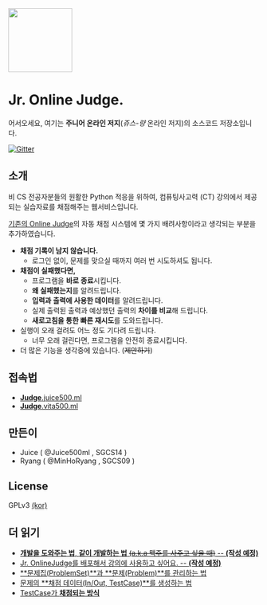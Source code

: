 <img src="https://cdn.rawgit.com/juice-ryang/online-judge/master/OnlineJudgeServer/static/logo.svg" width="128px">

# Jr. Online Judge.
어서오세요, 여기는 **주니어 온라인 저지**(*쥬스-량* 온라인 저지)의 소스코드 저장소입니다.

[![Gitter](https://img.shields.io/gitter/room/juice-ryang/online-judge.svg?maxAge=2592000?style=plastic)](https://gitter.im/juice-ryang/online-judge)

## 소개
비 CS 전공자분들의 원활한 Python 적응을 위하여, 컴퓨팅사고력 (CT) 강의에서 제공되는 실습자료를 채점해주는 웹서비스입니다.

[기존의 Online Judge](https://acmicpc.net)의 자동 채점 시스템에 몇 가지 배려사항이라고 생각되는 부분을 추가하였습니다.

- **채점 기록이 남지 않습니다.**
	- 로그인 없이, 문제를 맞으실 때까지 여러 번 시도하셔도 됩니다.
- **채점이 실패했다면,**
	- 프로그램을 **바로 종료**시킵니다.
	- **왜 실패했는지**를 알려드립니다.
	- **입력과 출력에 사용한 데이터**를 알려드립니다.
	- 실제 출력된 출력과 예상했던 출력의 **차이를 비교**해 드립니다.
	- **새로고침을 통한 빠른 재시도**를 도와드립니다.
- 실행이 오래 걸려도 어느 정도 기다려 드립니다.
	- 너무 오래 걸린다면, 프로그램을 안전히 종료시킵니다.
- 더 많은 기능을 생각중에 있습니다. (~~제안하기~~)

## 접속법
- [**Judge**.juice500.ml](http://Judge.juice500.ml)
- [**Judge**.vita500.ml](http://Judge.vita500.ml)

## 만든이
- Juice ( @Juice500ml , SGCS14 )
- Ryang ( @MinHoRyang , SGCS09 )

## License
GPLv3 [(kor)](https://www.olis.or.kr/ossw/license/license/detail.do?lid=1072)

## 더 읽기
- [**개발을 도와주는 법**, **같이 개발하는 법** ~~(a.k.a 맥주를 사주고 싶을 때)~~ -- **(작성 예정)**](#)
- [Jr. OnlineJudge를 배포해서 강의에 사용하고 싶어요. -- **(작성 예정)**](#)
- [**문제집(ProblemSet)**과 **문제(Problem)**를 관리하는 법](https://github.com/juice-ryang/online-judge/wiki/Problem-Store)
- [문제의 **채점 데이터(In/Out, TestCase)**를 생성하는 법](https://github.com/juice-ryang/online-judge/wiki/Creating-TestCase)
- [TestCase가 **채점되는 방식**](https://github.com/juice-ryang/online-judge/wiki/Judging)
